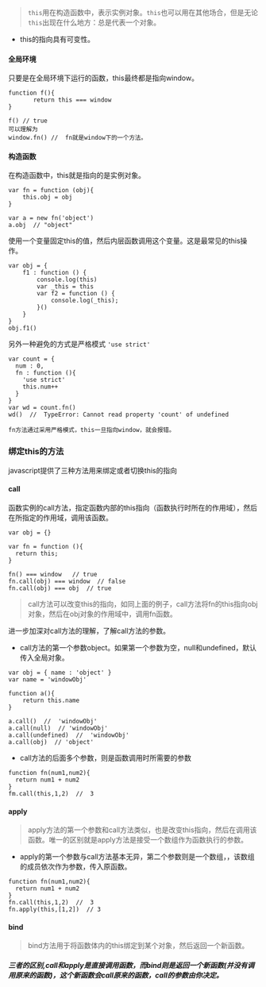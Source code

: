 > `this`用在构造函数中，表示实例对象。`this`也可以用在其他场合，但是无论`this`出现在什么地方：总是代表一个对象。

 - this的指向具有可变性。

#### 全局环境

只要是在全局环境下运行的函数，this最终都是指向window。
```
function f(){
       return this === window
}

f() // true
可以理解为
window.fn() //  fn就是window下的一个方法。
```

#### 构造函数
在构造函数中，this就是指向的是实例对象。
```
var fn = function (obj){
    this.obj = obj
}

var a = new fn('object')
a.obj  // "object"
```
使用一个变量固定this的值，然后内层函数调用这个变量。这是最常见的this操作。

```
var obj = {
    f1 : function () {
        console.log(this)
        var _this = this
        var f2 = function () {
            console.log(_this);
        }()
    }
}
obj.f1()  
```

另外一种避免的方式是严格模式 `'use strict'`
```
var count = {
  num : 0,
  fn : function (){
    'use strict'
    this.num++
  }
}
var wd = count.fn()  
wd()  //  TypeError: Cannot read property 'count' of undefined

fn方法通过采用严格模式，this一旦指向window，就会报错。
```

### 绑定this的方法
javascript提供了三种方法用来绑定或者切换this的指向

#### call
函数实例的call方法，指定函数内部的this指向（函数执行时所在的作用域），然后在所指定的作用域，调用该函数。
```
var obj = {}

var fn = function (){
  return this;
}

fn() === window   // true
fn.call(obj) === window  // false
fn.call(obj) === obj  // true
```
> call方法可以改变this的指向，如同上面的例子，call方法将fn的this指向obj对象，然后在obj对象的作用域中，调用fn函数。

进一步加深对call方法的理解，了解call方法的参数。
- call方法的第一个参数object。如果第一个参数为空，null和undefined，默认传入全局对象。
```
var obj = { name : 'object' }
var name = 'windowObj'

function a(){
	return this.name
}

a.call()  //  'windowObj'
a.call(null)  // 'windowObj'
a.call(undefined)  //  'windowObj'
a.call(obj)  // 'object'
``` 
- call方法的后面多个参数，则是函数调用时所需要的参数
```
function fn(num1,num2){
  return num1 + num2
}
fm.call(this,1,2)  //  3
```

#### apply
> apply方法的第一个参数和call方法类似，也是改变this指向，然后在调用该函数。唯一的区别就是apply方法是接受一个数组作为函数执行的参数。

- apply的第一个参数与call方法基本无异，第二个参数则是一个数组，，该数组的成员依次作为参数，传入原函数。
```
function fn(num1,num2){
  return num1 + num2
}
fn.call(this,1,2)  //  3
fn.apply(this,[1,2])  // 3
```
#### bind
> bind方法用于将函数体内的this绑定到某个对象，然后返回一个新函数。


##### 三者的区别,call和apply是直接调用函数，而bind则是返回一个新函数(并没有调用原来的函数)，这个新函数会call原来的函数，call的参数由你决定。

